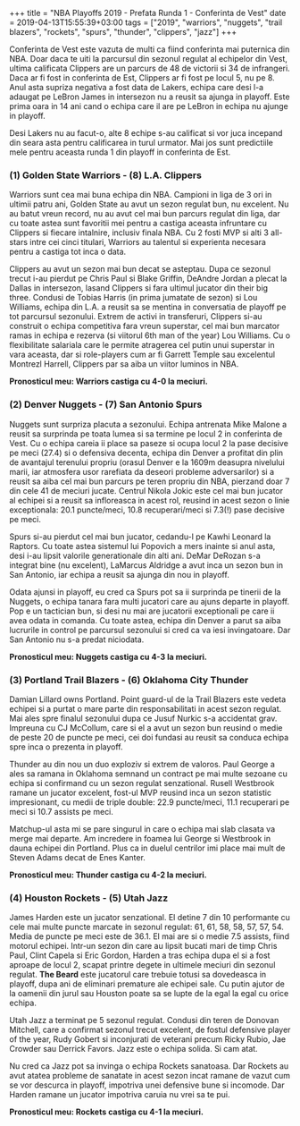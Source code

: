 +++
title = "NBA Playoffs 2019 - Prefata Runda 1 - Conferinta de Vest"
date = 2019-04-13T15:55:39+03:00
tags =  ["2019", "warriors", "nuggets", "trail blazers", "rockets", "spurs", "thunder", "clippers", "jazz"]
+++

Conferinta de Vest este vazuta de multi ca fiind conferinta mai puternica din NBA. Doar daca te uiti la parcursul din sezonul regulat al echipelor din Vest, ultima calificata Clippers are un parcurs de 48 de victorii si 34 de infrangeri. Daca ar fi fost in conferinta de Est, Clippers ar fi fost pe locul 5, nu pe 8. Anul asta supriza negativa a fost data de Lakers, echipa care desi l-a adaugat pe LeBron James in intersezon nu a reusit sa ajunga in playoff. Este prima oara in 14 ani cand o echipa care il are pe LeBron in echipa nu ajunge in playoff. 

Desi Lakers nu au facut-o, alte 8 echipe s-au calificat si vor juca incepand din seara asta pentru calificarea in turul urmator. Mai jos sunt predictiile mele pentru aceasta runda 1 din playoff in conferinta de Est.

<!--more-->

### (1) Golden State Warriors - (8) L.A. Clippers

Warriors sunt cea mai buna echipa din NBA. Campioni in liga de 3 ori in ultimii patru ani, Golden State au avut un sezon regulat bun, nu excelent. Nu au batut vreun record, nu au avut cel mai bun parcurs regulat din liga, dar cu toate astea sunt favoritii mei pentru a castiga aceasta infruntare cu Clippers si fiecare intalnire, inclusiv finala NBA. Cu 2 fosti MVP si alti 3 all-stars intre cei cinci titulari, Warriors au talentul si experienta necesara pentru a castiga tot inca o data.

Clippers au avut un sezon mai bun decat se asteptau. Dupa ce sezonul trecut i-au pierdut pe Chris Paul si Blake Griffin, DeAndre Jordan a plecat la Dallas in intersezon, lasand Clippers si fara ultimul jucator din their big three. Condusi de Tobias Harris (in prima jumatate de sezon) si Lou Williams, echipa din L.A. a reusit sa se mentina in conversatia de playoff pe tot parcursul sezonului. Extrem de activi in transferuri, Clippers si-au construit o echipa competitiva fara vreun superstar, cel mai bun marcator ramas in echipa e rezerva (si viitorul 6th man of the year) Lou Williams. Cu o flexibilitate salariala care le permite atragerea cel putin unui superstar in vara aceasta, dar si role-players cum ar fi Garrett Temple sau excelentul Montrezl Harrell, Clippers par sa aiba un viitor luminos in NBA.

**Pronosticul meu: Warriors castiga cu 4-0 la meciuri.**

### (2) Denver Nuggets - (7) San Antonio Spurs

Nuggets sunt surpriza placuta a sezonului. Echipa antrenata Mike Malone a reusit sa surprinda pe toata lumea si sa termine pe locul 2 in conferinta de Vest. Cu o echipa careia ii place sa paseze si ocupa locul 2 la pase decisive pe meci (27.4) si o defensiva decenta, echipa din Denver a profitat din plin de avantajul terenului propriu (orasul Denver e la 1609m deasupra nivelului marii, iar atmosfera usor rarefiata da deseori probleme adversarilor) si a reusit sa aiba cel mai bun parcurs pe teren propriu din NBA, pierzand doar 7 din cele 41 de meciuri jucate. Centrul Nikola Jokic este cel mai bun jucator al echipei si a reusit sa infloreasca in acest rol, reusind in acest sezon o linie exceptionala: 20.1 puncte/meci, 10.8 recuperari/meci si 7.3(!) pase decisive pe meci.

Spurs si-au pierdut cel mai bun jucator, cedandu-l pe Kawhi Leonard la Raptors. Cu toate astea sistemul lui Popovich a mers inainte si anul asta, desi i-au lipsit valorile generationale din alti ani. DeMar DeRozan s-a integrat bine (nu excelent), LaMarcus Aldridge a avut inca un sezon bun in San Antonio, iar echipa a reusit sa ajunga din nou in playoff. 

Odata ajunsi in playoff, eu cred ca Spurs pot sa ii surprinda pe tinerii de la Nuggets, o echipa tanara fara multi jucatori care au ajuns departe in playoff. Pop e un tactician bun, si desi nu mai are jucatorii exceptionali pe care ii avea odata in comanda. Cu toate astea, echipa din Denver a parut sa aiba lucrurile in control pe parcursul sezonului si cred ca va iesi invingatoare. Dar San Antonio nu s-a predat niciodata.

**Pronosticul meu: Nuggets castiga cu 4-3 la meciuri.**

### (3) Portland Trail Blazers - (6) Oklahoma City Thunder

Damian Lillard owns Portland. Point guard-ul de la Trail Blazers este vedeta echipei si a purtat o mare parte din responsabilitati in acest sezon regulat. Mai ales spre finalul sezonului dupa ce Jusuf Nurkic s-a accidentat grav. Impreuna cu CJ McCollum, care si el a avut un sezon bun reusind o medie de peste 20 de puncte pe meci, cei doi fundasi au reusit sa conduca echipa spre inca o prezenta in playoff.

Thunder au din nou un duo exploziv si extrem de valoros. Paul George a ales sa ramana in Oklahoma semnand un contract pe mai multe sezoane cu echipa si confirmand cu un sezon regulat senzational. Rusell Westbrook ramane un jucator excelent, fost-ul MVP reusind inca un sezon statistic impresionant, cu medii de triple double: 22.9 puncte/meci, 11.1 recuperari pe meci si 10.7 assists pe meci. 

Matchup-ul asta mi se pare singurul in care o echipa mai slab clasata va merge mai departe. Am incredere in foamea lui George si Westbrook in dauna echipei din Portland. Plus ca in duelul centrilor imi place mai mult de Steven Adams decat de Enes Kanter.

**Pronosticul meu: Thunder castiga cu 4-2 la meciuri.**

### (4) Houston Rockets - (5) Utah Jazz

James Harden este un jucator senzational. El detine 7 din 10 performante cu cele mai multe puncte marcate in sezonul regulat: 61, 61, 58, 58, 57, 57, 54. Media de puncte pe meci este de 36.1. El mai are si o medie 7.5 assists, fiind motorul echipei. Intr-un sezon din care au lipsit bucati mari de timp Chris Paul, Clint Capela si Eric Gordon, Harden a tras echipa dupa el si a fost aproape de locul 2, scapat printre degete in ultimele meciuri din sezonul regulat. **The Beard** este jucatorul care trebuie totusi sa dovedeasca in playoff, dupa ani de eliminari premature ale echipei sale. Cu putin ajutor de la oamenii din jurul sau Houston poate sa se lupte de la egal la egal cu orice echipa.

Utah Jazz a terminat pe 5 sezonul regulat. Condusi din teren de Donovan Mitchell, care a confirmat sezonul trecut excelent, de fostul defensive player of the year, Rudy Gobert si inconjurati de veterani precum Ricky Rubio, Jae Crowder sau Derrick Favors. Jazz este o echipa solida. Si cam atat. 

Nu cred ca Jazz pot sa invinga o echipa Rockets sanatoasa. Dar Rockets au avut atatea probleme de sanatate in acest sezon incat ramane de vazut cum se vor descurca in playoff, impotriva unei defensive bune si incomode. Dar Harden ramane un jucator impotriva caruia nu vrei sa te pui.

**Pronosticul meu: Rockets castiga cu 4-1 la meciuri.**


